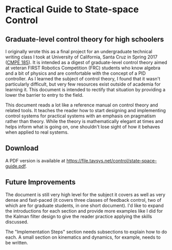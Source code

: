 # Practical Guide to State-space Control
## Graduate-level control theory for high schoolers

I originally wrote this as a final project for an undergraduate technical writing class I took at University of California, Santa Cruz in Spring 2017 ([CMPE 185](https://cmpe185-spring17-01.courses.soe.ucsc.edu/)). It is intended as a digest of graduate-level control theory aimed at veteran FIRST Robotics Competition (FRC) students who know algebra and a bit of physics and are comfortable with the concept of a PID controller. As I learned the subject of control theory, I found that it wasn't particularly difficult, but very few resources exist outside of academia for learning it. This document is intended to rectify that situation by providing a lower the barrier to entry to the field.

This document reads a lot like a reference manual on control theory and related tools. It teaches the reader how to start designing and implementing control systems for practical systems with an emphasis on pragmatism rather than theory. While the theory is mathematically elegant at times and helps inform what is going on, one shouldn't lose sight of how it behaves when applied to real systems.

## Download

A PDF version is available at https://file.tavsys.net/control/state-space-guide.pdf.

## Future Improvements

The document is still very high level for the subject it covers as well as very dense and fast-paced (it covers three classes of feedback control, two of which are for graduate students, in one short document). I'd like to expand the introductions for each section and provide more examples like I did for the Kalman filter design to give the reader practice applying the skills discussed.

The "Implementation Steps" section needs subsections to explain how to do each. A small section on kinematics and dynamics, for example, needs to be written.
